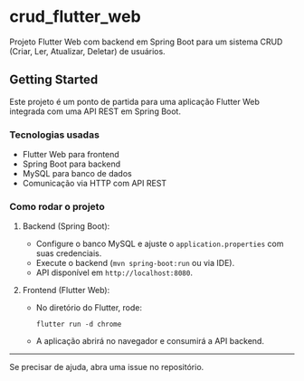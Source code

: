# crud_flutter_web

Projeto Flutter Web com backend em Spring Boot para um sistema CRUD (Criar, Ler, Atualizar, Deletar) de usuários.

## Getting Started

Este projeto é um ponto de partida para uma aplicação Flutter Web integrada com uma API REST em Spring Boot.

### Tecnologias usadas

- Flutter Web para frontend
- Spring Boot para backend
- MySQL para banco de dados
- Comunicação via HTTP com API REST

### Como rodar o projeto

1. Backend (Spring Boot):
   - Configure o banco MySQL e ajuste o `application.properties` com suas credenciais.
   - Execute o backend (`mvn spring-boot:run` ou via IDE).
   - API disponível em `http://localhost:8080`.

2. Frontend (Flutter Web):
   - No diretório do Flutter, rode:
     ```
     flutter run -d chrome
     ```
   - A aplicação abrirá no navegador e consumirá a API backend.

---

Se precisar de ajuda, abra uma issue no repositório.
